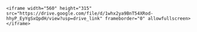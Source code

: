     <iframe width="560" height="315" src="https://drive.google.com/file/d/1whx2ya9BnT54XRod-hhyP_EyYgSxQpdH/view?usp=drive_link" frameborder="0" allowfullscreen></iframe>
